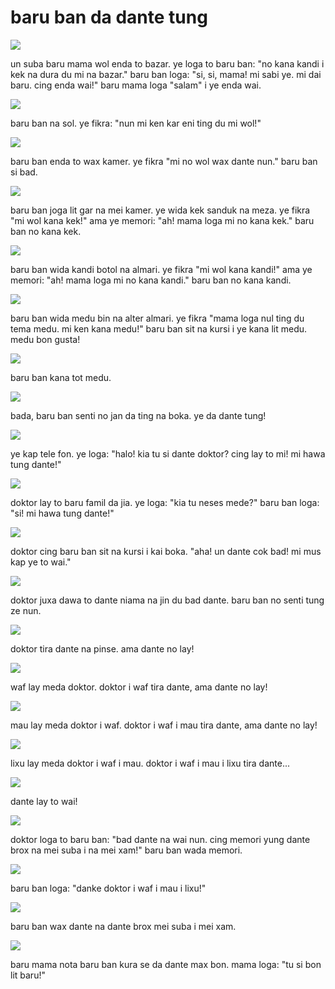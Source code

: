 baru ban da dante tung
=======================

![](http://www.pandunia.info/pandunia/barudant/baru_01.png)

un suba baru mama wol enda to bazar. ye loga to baru ban: "no kana kandi i kek na dura du mi na bazar." baru ban loga: "si, si, mama! mi sabi ye. mi dai baru. cing enda wai!" baru mama loga "salam" i ye enda wai.

![](http://www.pandunia.info/pandunia/barudant/baru_02.png)

baru ban na sol. ye fikra: "nun mi ken kar eni ting du mi wol!"

![](http://www.pandunia.info/pandunia/barudant/baru_03.png)

baru ban enda to wax kamer. ye fikra "mi no wol wax dante nun." baru ban si bad.

![](http://www.pandunia.info/pandunia/barudant/baru_04.png)

baru ban joga lit gar na mei kamer. ye wida kek sanduk na meza. ye fikra "mi wol kana kek!" ama ye memori: "ah! mama loga mi no kana kek." baru ban no kana kek.

![](http://www.pandunia.info/pandunia/barudant/baru_05.png)

baru ban wida kandi botol na almari. ye fikra "mi wol kana kandi!" ama ye memori: "ah! mama loga mi no kana kandi." baru ban no kana kandi.

![](http://www.pandunia.info/pandunia/barudant/baru_06.png)

baru ban wida medu bin na alter almari. ye fikra "mama loga nul ting du tema medu. mi ken kana medu!" baru ban sit na kursi i ye kana lit medu. medu bon gusta!

![](http://www.pandunia.info/pandunia/barudant/baru_07.png)

baru ban kana tot medu.

![](http://www.pandunia.info/pandunia/barudant/baru_08.png)

bada, baru ban senti no jan da ting na boka. ye da dante tung!

![](http://www.pandunia.info/pandunia/barudant/baru_09.png)

ye kap tele fon. ye loga: "halo! kia tu si dante doktor? cing lay to mi! mi hawa tung dante!"

![](http://www.pandunia.info/pandunia/barudant/baru_10.png)

doktor lay to baru famil da jia. ye loga: "kia tu neses mede?" baru ban loga: "si! mi hawa tung dante!"

![](http://www.pandunia.info/pandunia/barudant/baru_11.png)

doktor cing baru ban sit na kursi i kai boka. "aha! un dante cok bad! mi mus kap ye to wai."

![](http://www.pandunia.info/pandunia/barudant/baru_12.png)

doktor juxa dawa to dante niama na jin du bad dante. baru ban no senti tung ze nun.

![](http://www.pandunia.info/pandunia/barudant/baru_13.png)

doktor tira dante na pinse. ama dante no lay!

![](http://www.pandunia.info/pandunia/barudant/baru_14.png)

waf lay meda doktor. doktor i waf tira dante, ama dante no lay!

![](http://www.pandunia.info/pandunia/barudant/baru_15.png)

mau lay meda doktor i waf. doktor i waf i mau tira dante, ama dante no lay!

![](http://www.pandunia.info/pandunia/barudant/baru_16.png)

lixu lay meda doktor i waf i mau. doktor i waf i mau i lixu tira dante...

![](http://www.pandunia.info/pandunia/barudant/baru_17.png)

dante lay to wai!

![](http://www.pandunia.info/pandunia/barudant/baru_18.png)

doktor loga to baru ban: "bad dante na wai nun. cing memori yung dante brox na mei suba i na mei xam!" baru ban wada memori.

![](http://www.pandunia.info/pandunia/barudant/baru_19.png)

baru ban loga: "danke doktor i waf i mau i lixu!"

![](http://www.pandunia.info/pandunia/barudant/baru_20.png)

baru ban wax dante na dante brox mei suba i mei xam.

![](http://www.pandunia.info/pandunia/barudant/baru_21.png)

baru mama nota baru ban kura se da dante max bon. mama loga: "tu si bon lit baru!"

